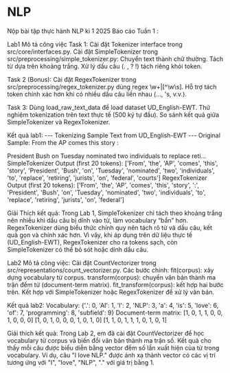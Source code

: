 # NLP
Nộp bài tập thực hành NLP kì 1 2025 
Báo cáo Tuần 1 : 

Lab1
Mô tả công việc
  Task 1:
  Cài đặt Tokenizer interface trong src/core/interfaces.py.
  Cài đặt SimpleTokenizer trong src/preprocessing/simple_tokenizer.py:
  Chuyển text thành chữ thường.
  Tách từ dựa trên khoảng trắng.
  Xử lý dấu câu (. , ? !) tách riêng khỏi token.

  Task 2 (Bonus):
  Cài đặt RegexTokenizer trong src/preprocessing/regex_tokenizer.py dùng regex \w+|[^\w\s].
  Hỗ trợ tách token chính xác hơn khi có nhiều dấu câu liền nhau (..., 's, v.v.).

  Task 3:
  Dùng load_raw_text_data để load dataset UD_English-EWT.
  Thử nghiệm tokenization trên text thực tế (500 ký tự đầu).
  So sánh kết quả giữa SimpleTokenizer và RegexTokenizer.

Kết quả lab1:
  --- Tokenizing Sample Text from UD_English-EWT ---
  Original Sample: From the AP comes this story : 

  President Bush on Tuesday nominated two individuals to replace reti...
  SimpleTokenizer Output (first 20 tokens): ['From', 'the', 'AP', 'comes', 'this', 'story', 'President', 'Bush', 'on', 'Tuesday', 'nominated', 'two', 'individuals', 'to', 'replace', 'retiring', 'jurists', 'on', 'federal', 'courts']
  RegexTokenizer Output (first 20 tokens): ['From', 'the', 'AP', 'comes', 'this', 'story', ':', 'President', 'Bush', 'on', 'Tuesday', 'nominated', 'two', 'individuals', 'to', 'replace', 'retiring', 'jurists', 'on', 'federal']

Giải Thích kết quả: 
  Trong Lab 1, SimpleTokenizer chỉ tách theo khoảng trắng nên nhiều khi dấu câu bị dính vào từ, làm vocabulary “bẩn” hơn. RegexTokenizer dùng biểu thức chính quy nên tách rõ từ và dấu câu, kết quả gọn và chính xác hơn. Vì vậy, khi áp dụng trên dữ liệu thực tế (UD_English-EWT), RegexTokenizer cho ra tokens sạch, còn SimpleTokenizer có thể bỏ sót hoặc dính dấu câu.

Lab2 
Mô tả công việc:
  Cài đặt CountVectorizer trong src/representations/count_vectorizer.py.
  Các bước chính:
  fit(corpus): xây dựng vocabulary từ corpus.
  transform(corpus): chuyển văn bản thành ma trận đếm từ (document-term matrix).
  fit_transform(corpus): kết hợp hai bước trên.
  Kết hợp với SimpleTokenizer hoặc RegexTokenizer để xử lý văn bản.  

Kết quả lab2: 
  Vocabulary: {'.': 0, 'AI': 1, 'I': 2, 'NLP': 3, 'a': 4, 'is': 5, 'love': 6, 'of': 7, 'programming': 8, 'subfield': 9}
  Document-term matrix:
  [1, 0, 1, 1, 0, 0, 1, 0, 0, 0]
  [1, 0, 1, 0, 0, 0, 1, 0, 1, 0]
  [1, 1, 0, 1, 1, 1, 0, 1, 0, 1]

Giải thích kết quả: 
  Trong Lab 2, em đã cài đặt CountVectorizer để học vocabulary từ corpus và biến đổi văn bản thành ma trận số. Kết quả cho thấy mỗi câu được biểu diễn bằng vector đếm số lần xuất hiện của từ trong vocabulary. Ví dụ, câu "I love NLP." được ánh xạ thành vector có các vị trí tương ứng với "I", "love", "NLP", "." với giá trị bằng 1.











  
